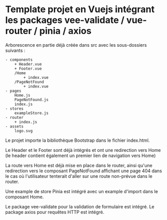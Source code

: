 # Template projet en Vuejs intégrant les packages vee-validate / vue-router / pinia / axios

Arborescence en partie déjà créée dans src avec les sous-dossiers suivants :

    - components
        + Header.vue
        + Footer.vue
        /Home
            + index.vue
        /PageNotFound
            + index.vue
    - pages
        Home.js
        PageNotFound.js
        index.js
    - stores
        exampleStore.js
    - router
        + index.js
    - assets
        logo.svg


Le projet importe la bibliothèque Bootstrap dans le fichier index.html.

Le Header et le Footer sont déjà intégrés et ont une redirection vers Home
(le header contient également un premier lien de navigation vers Home)

La route vers Home est déjà mise en place dans le router, ainsi qu'une redirection vers
le composant PageNotFound affichant une page 404 dans le cas où l'utilisateur tenterait
d'aller sur une route non-prévue dans le router.

Une example de store Pinia est intégré avec un example d'import dans le composant Home.

Le package vee-validate pour la validation de formulaire est intégré. 
Le package axios pour requêtes HTTP est intégré.
        
    